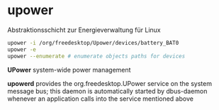 # upower

Abstraktionsschicht zur Energieverwaltung für Linux

```sh
upower -i /org/freedesktop/Upower/devices/battery_BAT0
upower -e
upower --enumerate # enumerate objects paths for devices
```



**UPower** system-wide power management

**upowerd** provides the org.freedesktop.UPower service on the system message bus; this daemon is automatically started by dbus-daemon whenever an application calls into the service mentioned above